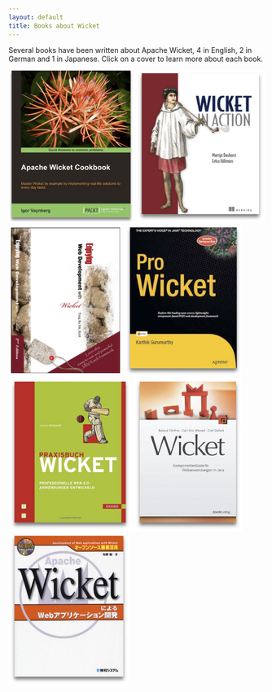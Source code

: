 ```yaml
---
layout: default
title: Books about Wicket
---
```


Several books have been written about Apache Wicket, 4 in English, 2 in German
and 1 in Japanese. Click on a cover to learn more about each book.

<a href="awc.html"><img src="awc.png" height="300px" alt="Apache Wicket Cookbook cover" title="Apache Wicket Cookbook" /></a>
<a href="wia.html"><img src="wia.png" height="300px" alt="Wicket in Action cover" title="Wicket in Action" /></a>
<a href="ewdww.html"><img src="ewdww.png" height="300px" alt="Enjoying Web Development with Wicket cover" title="Enjoying Web Development with Wicket" /></a>
<a href="prowicket.html"><img src="prowicket.png" height="300px" alt="Pro Wicket cover" title="Pro Wicket" /></a>
<a href="paxisbuchwicket.html"><img src="praxisbuchwicket.png" height="300px" alt="Praxisbuch Wicket cover" title="Praxisbuch Wicket" /></a>
<a href="kwij.html"><img src="kwij.png" height="300px" alt="Wicket: Komponentenbasierte Webanwendungen in Java cover" title="Wicket: Komponentenbasierte Webanwendungen in Java" /></a>
<a href="wicket-jp.html"><img src="wicket-jp.png" height="300px" alt="Wicket Japanese cover" title="Wicket Japanese" /></a>

